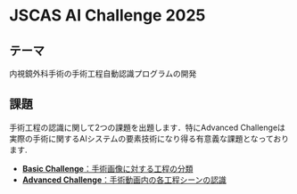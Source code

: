 # JSCAS AI Challenge 2025

## テーマ
内視鏡外科手術の手術工程自動認識プログラムの開発

## 課題
手術工程の認識に関して2つの課題を出題します．特にAdvanced Challengeは実際の手術に関するAIシステムの要素技術になり得る有意義な課題となっております.
- [**Basic Challenge**：手術画像に対する工程の分類](https://github.com/modafone/jscaschallenge2025/tree/main/basic_challenge)
- [**Advanced Challenge**：手術動画内の各工程シーンの認識](https://github.com/modafone/jscaschallenge2025/tree/main/advanced_challenge)

